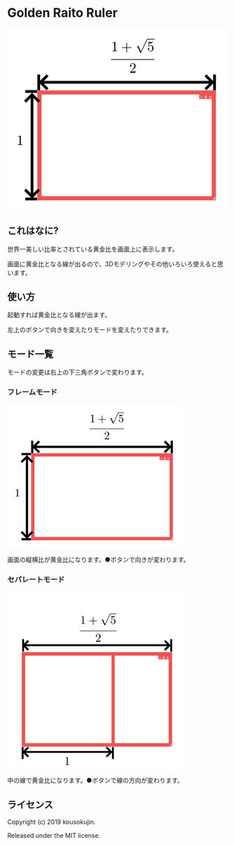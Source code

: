 # Golden Raito Ruler
<img src="https://raw.githubusercontent.com/kousokujin/golen_raito_ruler/master/readme_pic/flame_mode.png" witdh="300px">

## これはなに?
世界一美しい比率とされている黄金比を画面上に表示します。

画面に黄金比となる線が出るので、3Dモデリングやその他いろいろ使えると思います。

## 使い方
起動すれば黄金比となる線が出ます。

左上のボタンで向きを変えたりモードを変えたりできます。

## モード一覧
モードの変更は右上の下三角ボタンで変わります。
### フレームモード
<img src="https://raw.githubusercontent.com/kousokujin/golen_raito_ruler/master/readme_pic/flame_mode.png" width="400px">

画面の縦横比が黄金比になります。●ボタンで向きが変わります。

### セパレートモード
<img src="https://raw.githubusercontent.com/kousokujin/golen_raito_ruler/master/readme_pic/separate_mode.png" width="400px">

中の線で黄金比になります。●ボタンで線の方向が変わります。
## ライセンス
Copyright (c) 2019 kousokujin.

Released under the MIT license.